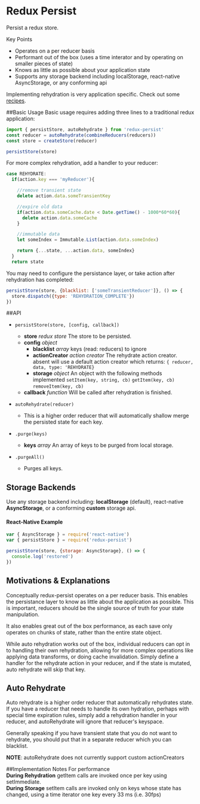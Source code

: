 # Redux Persist
Persist a redux store.

Key Points
* Operates on a per reducer basis
* Performant out of the box (uses a time interator and by operating on smaller pieces of state)
* Knows as little as possible about your application state
* Supports any storage backend including localStorage, react-native AsyncStorage, or any conforming api

Implementing rehydration is very application specific. Check out some [recipes](https://github.com/rt2zz/redux-persist/blob/master/docs/recipes.md).

##Basic Usage
Basic usage requires adding three lines to a traditional redux application:
```js
import { persistStore, autoRehydrate } from 'redux-persist'
const reducer = autoRehydrate(combineReducers(reducers))
const store = createStore(reducer)

persistStore(store)
```
For more complex rehydration, add a handler to your reducer:
```js
case REHYDRATE:
  if(action.key === 'myReducer'){

    //remove transient state
    delete action.data.someTransientKey

    //expire old data
    if(action.data.someCache.date < Date.getTime() - 1000*60*60){
      delete action.data.someCache
    }

    //immutable data
    let someIndex = Immutable.List(action.data.someIndex)

    return {...state, ...action.data, someIndex}
  }
  return state
```
You may need to configure the persistance layer, or take action after rehydration has completed:
```js
persistStore(store, {blacklist: ['someTransientReducer']}, () => {
  store.dispatch({type: 'REHYDRATION_COMPLETE'})
})
```

##API
- `persistStore(store, [config, callback])`
  - **store** *redux store* The store to be persisted.
  - **config** *object*
    - **blacklist** *array* keys (read: reducers) to ignore
    - **actionCreator** *action creator* The rehydrate action creator. absent will use a default action creator which returns: `{ reducer, data, type: 'REHYDRATE}`
    - **storage** *object* An object with the following methods implemented `setItem(key, string, cb)` `getItem(key, cb)` `removeItem(key, cb)`
  - **callback** *function* Will be called after rehydration is finished.

- `autoRehydrate(reducer)`
  - This is a higher order reducer that will automatically shallow merge the persisted state for each key.

- `.purge(keys)`
  - **keys** *array* An array of keys to be purged from local storage.

- `.purgeAll()`
  -  Purges all keys.

## Storage Backends
Use any storage backend including: **localStorage** (default), react-native **AsyncStorage**, or a conforming **custom** storage api.

#### React-Native Example
```js
var { AsyncStorage } = require('react-native')
var { persistStore } = require('redux-persist')

persistStore(store, {storage: AsyncStorage}, () => {
  console.log('restored')
})
```

## Motivations & Explanations
Conceptually redux-persist operates on a per reducer basis. This enables the persistance layer to know as little about the application as possible. This is important, reducers should be the single source of truth for your state manipulation. 

It also enables great out of the box performance, as each save only operates on chunks of state, rather than the entire state object. 

While auto rehydration works out of the box, individual reducers can opt in to handling their own rehydration, allowing for more complex operations like applying data transforms, or doing cache invalidation. Simply define a handler for the rehydrate action in your reducer, and if the state is mutated, auto rehydrate will skip that key.

## Auto Rehydrate
Auto rehydrate is a higher order reducer that automatically rehydrates state. If you have a reducer that needs to handle its own hydration, perhaps with special time expiration rules, simply add a rehydration handler in your reducer, and autoRehydrate will ignore that reducer's keyspace.

Generally speaking if you have transient state that you do not want to rehydrate, you should put that in a separate reducer which you can blacklist.

**NOTE**: autoRehydrate does not currently support custom actionCreators

##Implementation Notes
For performance  
**During Rehydration** getItem calls are invoked once per key using setImmediate.  
**During Storage** setItem calls are invoked only on keys whose state has changed, using a time iterator one key every 33 ms (i.e. 30fps)  
